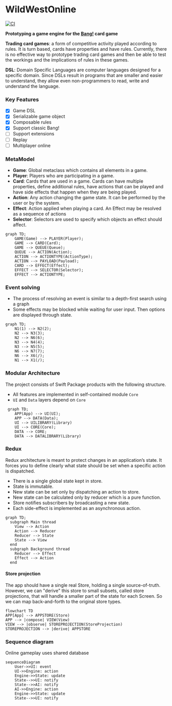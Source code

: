 # WildWestOnline

[![CI](https://github.com/stephtelolahy/WildWestOnline/actions/workflows/ios.yml/badge.svg)](https://github.com/stephtelolahy/WildWestOnline/actions/workflows/ios.yml)

**Prototyping a game engine for the [Bang!](<https://en.wikipedia.org/wiki/Bang!_(card_game)>) card game**

**Trading card games**: a form of competitive activity played according to rules. It is turn based, cards have properties and have rules.
Currently, there is no effective way to prototype trading card games and then be able to test the workings and the implications of rules in these games. 

**DSL**: Domain Specific Languages are computer languages designed for a specific domain. 
Since DSLs result in programs that are smaller and easier to understand, they allow even non-programmers to read, write and understand the language.

### Key Features

- [x] Game DSL
- [x] Serializable game object
- [x] Composable rules
- [x] Support classic Bang!
- [ ] Support extensions
- [ ] Replay
- [ ] Multiplayer online

### MetaModel

- **Game**: Global metaclass which contains all elements in a game.
- **Player**: Players who are participating in a game.
- **Card**: Cards that are used in a game. Cards can have multiple properties, define additional rules, have actions that can be played and have side effects that happen when they are being played.
- **Action**: Any action changing the game state. It can be performed by the user or by the system.
- **Effect**: Action applied when playing a card. An Effect may be resolved as a sequence of actions
- **Selector**: Selectors are used to specify which objects an effect should affect.

```mermaid
graph TD;
    GAME(Game) --> PLAYER(Player);
    GAME --> CARD(Card);
    GAME --> QUEUE(Queue);
    QUEUE --> ACTION(Action);
    ACTION --> ACTIONTYPE(ActionType);
    ACTION --> PAYLOAD(Payload);
    CARD --> EFFECT(Effect);
    EFFECT --> SELECTOR(Selector);
    EFFECT --> ACTIONTYPE;
```

### Event solving

- The process of resolving an event is similar to a depth-first search using a graph 
- Some effects may be blocked while waiting for user input. Then options are displayed through state.

```mermaid
graph TD;
    N1(1) --> N2(2);
    N2 --> N3(3);
    N2 --> N6(6);
    N3 --> N4(4);
    N3 --> N5(5);
    N6 --> N7(7);
    N6 --> X6(/);
    N1 --> X1(/);
```

### Modular Architecture

The project consists of Swift Package products with the following structure.
- All features are implemented in self-contained module `Core`
- `UI` and `Data` layers depend on `Core`

```mermaid
 graph TD;
    APP(App) --> UI(UI);
    APP --> DATA(Data);
    UI --> UILIBRARY(Library)
    UI --> CORE(Core);
    DATA --> CORE;
    DATA --> DATALIBRARY(Library)
```

### Redux

Redux architecture is meant to protect changes in an application’s state. It forces you to define clearly what state should be set when a specific action is dispatched.

- There is a single global state kept in store.
- State is immutable.
- New state can be set only by dispatching an action to store.
- New state can be calculated only by reducer which is a pure function.
- Store notifies subscribers by broadcasting a new state.
- Each side-effect is implemented as an asynchronous action.

```mermaid
graph TD;
  subgraph Main thread
    View --> Action
    Action --> Reducer
    Reducer --> State
    State --> View
  end
  subgraph Background thread
    Reducer --> Effect
    Effect --> Action
  end
```

#### Store projection
The app should have a single real Store, holding a single source-of-truth. 
However, we can "derive" this store to small subsets, called store projections, that will handle a smaller part of the state for each Screen. So we can map back-and-forth to the original store types.

```mermaid
flowchart TD
APP[App] --> APPSTORE(Store)
APP --> |compose| VIEW(View)
VIEW --> |observe| STOREPROJECTION(StoreProjection)
STOREPROJECTION --> |derive| APPSTORE
```

### Sequence diagram

Online gameplay uses shared database

```mermaid
sequenceDiagram
    User->>UI: event
    UI->>Engine: action
    Engine->>State: update
    State-->>UI: notify
    State-->>AI: notify
    AI->>Engine: action
    Engine->>State: update
    State-->>UI: notify
```
